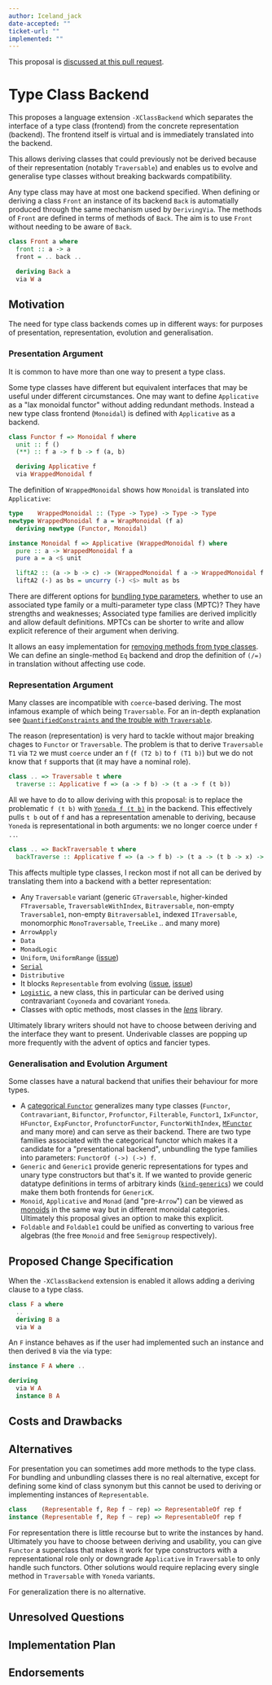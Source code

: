 ```yaml
---
author: Iceland_jack
date-accepted: ""
ticket-url: ""
implemented: ""
---
```


This proposal is [discussed at this pull request](https://github.com/ghc-proposals/ghc-proposals/pull/461>).

# Type Class Backend

This proposes a language extension `-XClassBackend` which separates
the interface of a type class (frontend) from the concrete
representation (backend). The frontend itself is virtual and is
immediately translated into the backend.

This allows deriving classes that could previously not be derived
because of their representation (notably `Traversable`) and enables us
to evolve and generalise type classes without breaking backwards
compatibility.

Any type class may have at most one backend specified. When defining
or deriving a class `Front` an instance of its backend `Back` is
automatially produced through the same mechanism used by
`DerivingVia`. The methods of `Front` are defined in terms of methods
of `Back`. The aim is to use `Front` without needing to be aware of
`Back`.

```haskell
class Front a where
  front :: a -> a
  front = .. back ..

  deriving Back a
  via W a
```

## Motivation
The need for type class backends comes up in different ways: for
purposes of presentation, representation, evolution and
generalisation.

### Presentation Argument
It is common to have more than one way to present a type class.

Some type classes have different but equivalent interfaces that may be
useful under different circumstances. One may want to define
`Applicative` as a "lax monoidal functor" without adding redundant
methods. Instead a new type class frontend (`Monoidal`) is defined
with `Applicative` as a backend.

```haskell
class Functor f => Monoidal f where
  unit :: f ()
  (**) :: f a -> f b -> f (a, b)

  deriving Applicative f
  via WrappedMonoidal f
```

The definition of `WrappedMonoidal` shows how `Monoidal` is translated into `Applicative`:

```haskell
type    WrappedMonoidal :: (Type -> Type) -> Type -> Type
newtype WrappedMonoidal f a = WrapMonoidal (f a)
  deriving newtype (Functor, Monoidal)

instance Monoidal f => Applicative (WrappedMonoidal f) where
  pure :: a -> WrappedMonoidal f a
  pure a = a <$ unit

  liftA2 :: (a -> b -> c) -> (WrappedMonoidal f a -> WrappedMonoidal f b -> WrappedMonoidal f c)
  liftA2 (·) as bs = uncurry (·) <$> mult as bs
```

There are different options for [bundling type
parameters](https://www.cas.mcmaster.ca/~carette/publications/gpce19main-p33.pdf),
whether to use an associated type family or a multi-parameter type
class (MPTC)? They have strengths and weaknesses; Associated type
families are derived implicitly and allow default definitions. MPTCs
can be shorter to write and allow explicit reference of their argument
when deriving. 

It allows an easy implementation for [removing methods from type
classes](https://github.com/haskell/core-libraries-committee/issues/3). We
can define an single-method `Eq` backend and drop the definition of
`(/=)` in translation without affecting use code.
### Representation Argument

Many classes are incompatible with `coerce`-based deriving. The most
infamous example of which being `Traversable`. For an in-depth explanation see
[`QuantifiedConstraints` and the trouble with
`Traversable`](https://ryanglscott.github.io/2018/06/22/quantifiedconstraints-and-the-trouble-with-traversable/).

The reason (representation) is very hard to tackle without major
breaking chages to `Functor` or `Traversable`. The problem is that to
derive `Traversable T1` via `T2` we must `coerce` under an `f` (`f (T2
b)` to `f (T1 b)`) but we do not know that `f` supports that (it may
have a nominal role).

```haskell
class .. => Traversable t where
  traverse :: Applicative f => (a -> f b) -> (t a -> f (t b))
```

All we have to do to allow deriving with this proposal: is to replace
the problematic `f (t b)` with [`Yoneda f (t
b)`](https://hackage.haskell.org/package/kan-extensions-5.2.3/docs/Data-Functor-Yoneda.html)
in the backend. This effectively pulls `t b` out of `f` and has a
representation amenable to deriving, because `Yoneda` is
representational in both arguments: we no longer coerce under `f ..`.

```haskell
class .. => BackTraversable t where
  backTraverse :: Applicative f => (a -> f b) -> (t a -> (t b -> x) -> f x)
```

This affects multiple type classes, I reckon most if not all can be
derived by translating them into a backend with a better
representation:

+ Any `Traversable` variant (generic `GTraversable`, higher-kinded
  `FTraversable`, `TraversableWithIndex`, `Bitraversable`, non-empty
  `Traversable1`, non-empty `Bitraversable1`, indexed `ITraversable`,
  monomorphic `MonoTraversable`, `TreeLike` .. and many more)
+ `ArrowApply`
+ `Data`
+ `MonadLogic`
+ `Uniform`, `UniformRange` ([issue](https://github.com/haskell/random/pull/71))
+ [`Serial`](https://hackage.haskell.org/package/bytes-0.17.1/docs/Data-Bytes-Serial.html#t:Serial)
+ `Distributive`
+ It blocks `Representable` from evolving ([issue](https://github.com/ekmett/adjunctions/issues/62), [issue](https://github.com/ekmett/adjunctions/issues/60))
+ [`Logistic`](https://www.reddit.com/r/haskell/comments/qugwed/logistic_is_to_setters_as_distributive_is_to/),
  a new class, this in particular can be derived using contravariant `Coyoneda` and covariant `Yoneda`.
+ Classes with optic methods, most classes in the [*lens*](https://hackage.haskell.org/package/lens) library.

Ultimately library writers should not have to choose between deriving
and the interface they want to present. Underivable classes are popping up
more frequently with the advent of optics and fancier types.

### Generalisation and Evolution Argument

Some classes have a natural backend that unifies their behaviour for
more types. 

+ A [categorical
  `Functor`](https://www.reddit.com/r/haskell/comments/eoo16m/base_category_polymorphic_functor_and_functorof/)
  generalizes many type classes (`Functor`, `Contravariant`,
  `Bifunctor`, `Profunctor`, `Filterable`, `Functor1`, `IxFunctor`,
  `HFunctor`, `ExpFunctor`, `ProfunctorFunctor`, `FunctorWithIndex`,
  [`MFunctor`](https://hackage.haskell.org/package/mmorph-1.2.0/docs/Control-Monad-Morph.html)
  and many more) and can serve as their backend. There are two type
  families associated with the categorical functor which makes it a
  candidate for a "presentational backend", unbundling the type
  families into parameters: `FunctorOf (->) (->) f`.
+ `Generic` and `Generic1` provide generic representations for types
  and unary type constructors but that's it. If we wanted to provide
  generic datatype definitions in terms of arbitrary kinds
  ([`kind-generics`](https://hackage.haskell.org/package/kind-generics))
  we could make them both frontends for `GenericK`.
+ `Monoid`, `Applicative` and `Monad` (and "pre-`Arrow`") can be
  viewed as [monoids](https://arxiv.org/pdf/1406.4823.pdf) in the same
  way but in different monoidal categories. Ultimately this proposal
  gives an option to make this explicit.
+ `Foldable` and `Foldable1` could be unified as converting to various 
  free algebras (the free `Monoid` and free `Semigroup` respectively).

## Proposed Change Specification

When the `-XClassBackend` extension is enabled it allows adding a
deriving clause to a type class.

```haskell
class F a where
  ..
  deriving B a
  via W a
```

An `F` instance behaves as if the user had implemented such an
instance and then derived `B` via the via type:

```haskell
instance F A where ..

deriving
  via W A
  instance B A
```

## Costs and Drawbacks

## Alternatives

For presentation you can sometimes add more methods to the type
class. For bundling and unbundling classes there is no real
alternative, except for defining some kind of class synonym but this
cannot be used to deriving or implementing instances of
`Representable`.

```haskell
class    (Representable f, Rep f ~ rep) => RepresentableOf rep f
instance (Representable f, Rep f ~ rep) => RepresentableOf rep f
```

For representation there is little recourse but to write the instances
by hand. Ultimately you have to choose between deriving and usability,
you can give `Functor` a superclass that makes it work for type
constructors with a representational role only or downgrade
`Applicative` in `Traversable` to only handle such functors. Other
solutions would require replacing every single method in `Traversable`
with `Yoneda` variants.

For generalization there is no alternative.

## Unresolved Questions

## Implementation Plan

## Endorsements
